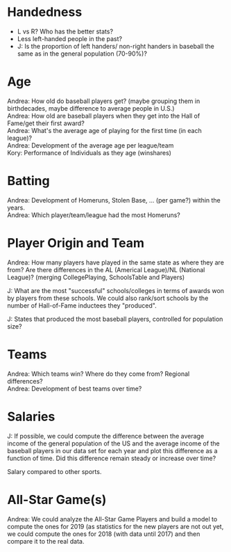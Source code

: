 # Handedness

- L vs R? Who has the better stats? 
- Less left-handed people in the past?
- J: Is the proportion of left handers/ non-right handers in baseball the same as in the general population (70-90%)? 

# Age

Andrea: How old do baseball players get? (maybe grouping them in birthdecades, maybe difference to average people in U.S.)  
Andrea: How old are baseball players when they get into the Hall of Fame/get their first award?  
Andrea: What's the average age of playing for the first time (in each league)?  
Andrea: Development of the average age per league/team  
Kory: Performance of Individuals as they age (winshares)

# Batting 

Andrea: Development of Homeruns, Stolen Base, ... (per game?) within the years.  
Andrea: Which player/team/league had the most Homeruns?  

# Player Origin and Team

Andrea: How many players have played in the same state as where they are from? Are there differences in the AL (Americal League)/NL (National League)? (merging CollegePlaying, SchoolsTable and Players) 

J: What are the most "successful" schools/colleges in terms of awards won by players from these schools. We could also rank/sort schools by the number of Hall-of-Fame inductees they "produced".  

J: States that produced the most baseball players, controlled for population size? 

# Teams

Andrea: Which teams win? Where do they come from? Regional differences?  
Andrea: Development of best teams over time?  

# Salaries

J: If possible, we could compute the difference between the average income of the general population of the US and the average income of the baseball players in our data set for each year and plot this difference as a function of time. Did this difference remain steady or increase over time?  

Salary compared to other sports.

# All-Star Game(s)

Andrea: We could analyze the All-Star Game Players and build a model to compute the ones for 2019 (as statistics for the new players are not out yet, we could compute the ones for 2018 (with data until 2017) and then compare it to the real data. 
